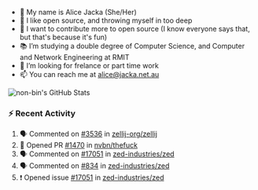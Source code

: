 - 👋 My name is Alice Jacka (She/Her)
- 💞️ I like open source, and throwing myself in too deep
- 🌱 I want to contribute more to open source (I know everyone says that, but that's because it's fun)
- 📚 I’m studying a double degree of Computer Science, and Computer and Network Engineering at RMIT
- 👀 I’m looking for frelance or part time work
- 📫 You can reach me at [alice@jacka.net.au][email]

<img alt="non-bin's GitHub Stats" src="https://github-readme-stats.vercel.app/api?username=non-bin&count_private=true&show_icons=true&theme=dark&hide_border=true" />

### :zap: Recent Activity

<!--START_SECTION:activity-->
1. 🗣 Commented on [#3536](https://github.com/zellij-org/zellij/issues/3536) in [zellij-org/zellij](https://github.com/zellij-org/zellij)
2. 💪 Opened PR [#1470](https://github.com/nvbn/thefuck/pull/1470) in [nvbn/thefuck](https://github.com/nvbn/thefuck)
3. 🗣 Commented on [#17051](https://github.com/zed-industries/zed/issues/17051) in [zed-industries/zed](https://github.com/zed-industries/zed)
4. 🗣 Commented on [#834](https://github.com/zed-industries/zed/issues/834) in [zed-industries/zed](https://github.com/zed-industries/zed)
5. ❗️ Opened issue [#17051](https://github.com/zed-industries/zed/issues/17051) in [zed-industries/zed](https://github.com/zed-industries/zed)
<!--END_SECTION:activity-->


[website]: https://hihello.me/p/71c781e8-9bce-4bbe-923f-bb847fcbbebd "HiHello Card"
[email]: mailto:alice@jacka.net.au "alice@jacka.net.au"

<!--
**jamesgeorge007/jamesgeorge007** is a ✨ _special_ ✨ repository because its `README.md` (this file) appears on your GitHub profile.

Here are some ideas to get you started:

- 🌱 I’m currently learning ...
- 👯 I’m looking to collaborate on ...
- 🤔 I’m looking for help with ...
- 💬 Ask me about ...
- 😄 Pronouns: ...
- ⚡ Fun fact: ...
-->
